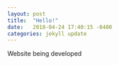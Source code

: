 ```yaml
---
layout: post
title:  "Hello!"
date:   2018-04-24 17:40:15 -0400
categories: jekyll update
---
```

Website being developed
